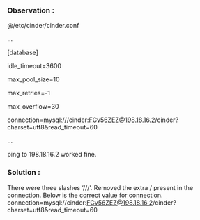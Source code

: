 ### Observation :

@/etc/cinder/cinder.conf

…

[database]

idle_timeout=3600

max_pool_size=10

max_retries=-1

max_overflow=30

connection=mysql:///cinder:FCv56ZEZ@198.18.16.2/cinder?charset=utf8&read_timeout=60

…


ping to 198.18.16.2 worked fine.


### Solution :

There were three slashes ‘///’. Removed the extra / present in the connection.
Below is the correct value for connection.
connection=mysql://cinder:FCv56ZEZ@198.18.16.2/cinder?charset=utf8&read_timeout=60
